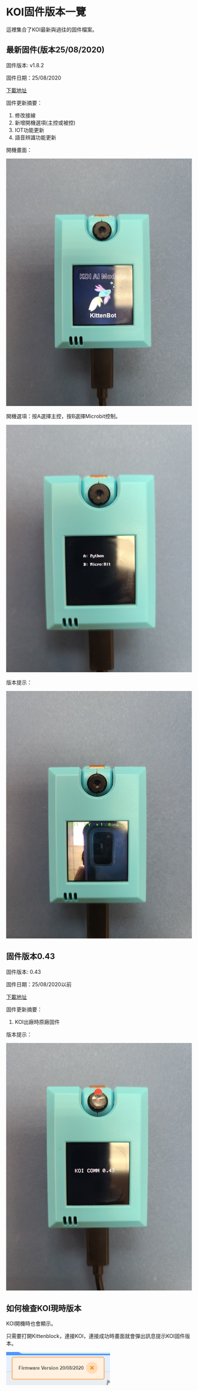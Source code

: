 # **KOI固件版本一覽**

這裡集合了KOI最新與過往的固件檔案。

## 最新固件(版本25/08/2020)

固件版本: v1.8.2

固件日期：25/08/2020

[下載地址]()

固件更新摘要：

1. 修改接線
2. 新增開機選項(主控或被控)
3. IOT功能更新
4. 語音辨識功能更新

開機畫面：

![](./images/25081.jpg)

開機選項：按A選擇主控，按B選擇Microbit控制。

![](./images/25082.jpg)

版本提示：

![](./images/25083.jpg)

## 固件版本0.43

固件版本: 0.43

固件日期：25/08/2020以前

[下載地址]()

固件更新摘要：

1. KOI出廠時原廠固件

版本提示：

![](./images/043.jpg)

## 如何檢查KOI現時版本

KOI開機時也會顯示。

只需要打開Kittenblock，連接KOI，連接成功時畫面就會彈出訊息提示KOI固件版本。

![](./images/kb8.png)